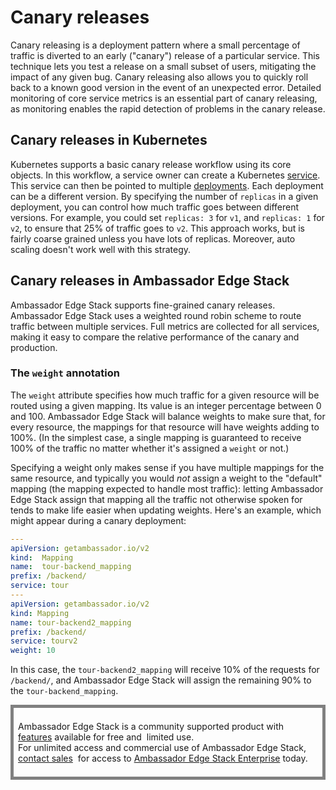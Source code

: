 # Canary releases

Canary releasing is a deployment pattern where a small percentage of traffic is diverted to an early ("canary") release of a particular service. This technique lets you test a release on a small subset of users, mitigating the impact of any given bug. Canary releasing also allows you to quickly roll back to a known good version in the event of an unexpected error. Detailed monitoring of core service metrics is an essential part of canary releasing, as monitoring enables the rapid detection of problems in the canary release.

## Canary releases in Kubernetes

Kubernetes supports a basic canary release workflow using its core objects. In this workflow, a service owner can create a Kubernetes [service](https://kubernetes.io/docs/concepts/services-networking/service/). This service can then be pointed to multiple [deployments](https://kubernetes.io/docs/concepts/workloads/controllers/deployment/). Each deployment can be a different version. By specifying the number of `replicas` in a given deployment, you can control how much traffic goes between different versions. For example, you could set `replicas: 3` for `v1`, and `replicas: 1` for `v2`, to ensure that 25% of traffic goes to `v2`. This approach works, but is fairly coarse grained unless you have lots of replicas. Moreover, auto scaling doesn't work well with this strategy.

## Canary releases in Ambassador Edge Stack

Ambassador Edge Stack supports fine-grained canary releases. Ambassador Edge Stack uses a weighted round robin scheme to route traffic between multiple services. Full metrics are collected for all services, making it easy to compare the relative performance of the canary and production. 


###  The `weight` annotation

The `weight` attribute specifies how much traffic for a given resource will be routed using a given mapping. Its value is an integer percentage between 0 and 100. Ambassador Edge Stack will balance weights to make sure that, for every resource, the mappings for that resource will have weights adding to 100%. (In the simplest case, a single mapping is guaranteed to receive 100% of the traffic no matter whether it's assigned a `weight` or not.)

Specifying a weight only makes sense if you have multiple mappings for the same resource, and typically you would _not_ assign a weight to the "default" mapping (the mapping expected to handle most traffic): letting Ambassador Edge Stack assign that mapping all the traffic not otherwise spoken for tends to make life easier when updating weights. Here's an example, which might appear during a canary deployment:

```yaml
---
apiVersion: getambassador.io/v2
kind:  Mapping
name:  tour-backend_mapping
prefix: /backend/
service: tour
---
apiVersion: getambassador.io/v2
kind: Mapping
name: tour-backend2_mapping
prefix: /backend/
service: tourv2
weight: 10
```

In this case, the `tour-backend2_mapping` will receive 10% of the requests for `/backend/`, and Ambassador Edge Stack will assign the remaining 90% to the `tour-backend_mapping`.

<div style="border: thick solid gray;padding:0.5em"> 

Ambassador Edge Stack is a community supported product with 
[features](getambassador.io/features) available for free and 
limited use. For unlimited access and commercial use of
Ambassador Edge Stack, [contact sales](https:/www.getambassador.io/contact) 
for access to [Ambassador Edge Stack Enterprise](/user-guide/ambassador-edge-stack-enterprise) today.

</div>
</p>
